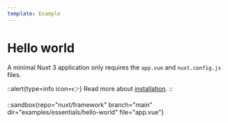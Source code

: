 ```yaml
---
template: Example
---
```


# Hello world

A minimal Nuxt 3 application only requires the `app.vue` and `nuxt.config.js` files.

::alert{type=info icon=👉}
Read more about [installation](/getting-started/quick-start).
::

::sandbox{repo="nuxt/framework" branch="main" dir="examples/essentials/hello-world" file="app.vue"}
